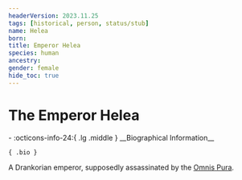 ```yaml
---
headerVersion: 2023.11.25
tags: [historical, person, status/stub]
name: Helea
born:
title: Emperor Helea
species: human
ancestry:
gender: female
hide_toc: true
---
```

# The Emperor Helea
<div class="grid cards ext-narrow-margin ext-one-column" markdown>
- :octicons-info-24:{ .lg .middle } __Biographical Information__

    { .bio }

</div>


A Drankorian emperor, supposedly assassinated by the [Omnis Pura](<../../../groups/drankorian-societies/omnis-pura.md>).

